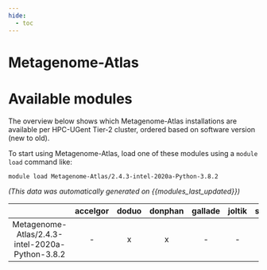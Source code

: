 ```yaml
---
hide:
  - toc
---
```


Metagenome-Atlas
================

# Available modules


The overview below shows which Metagenome-Atlas installations are available per HPC-UGent Tier-2 cluster, ordered based on software version (new to old).

To start using Metagenome-Atlas, load one of these modules using a `module load` command like:

```shell
module load Metagenome-Atlas/2.4.3-intel-2020a-Python-3.8.2
```

*(This data was automatically generated on {{modules_last_updated}})*  

| |accelgor|doduo|donphan|gallade|joltik|shinx|
| :---: | :---: | :---: | :---: | :---: | :---: | :---: |
|Metagenome-Atlas/2.4.3-intel-2020a-Python-3.8.2|-|x|x|-|-|-|
